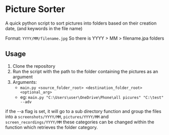 # Picture Sorter
A quick python script to sort pictures into folders based on their creation date, (and keywords in the file name)

Format: `YYYY/MM/filename.jpg`
So there is YYYY > MM > filename.jpa folders

## Usage
1. Clone the repository
2. Run the script with the path to the folder containing the pictures as an argument
3. Arguments: 
    - `main.py <source_folder_root> <destination_folder_root> <optional_arg>`
    - eg: `main.py "C:\Users\user\OneDrive\Phone\all picures" "C:\test" --adv`

if the --a flag is set, it will go to a sub directory function and group the files into a `screenshots/YYYY/MM`, `pictures/YYYY/MM` and `screen_recordings/YYYY/MM` these categories can be changed within the function which retrieves the folder category. 